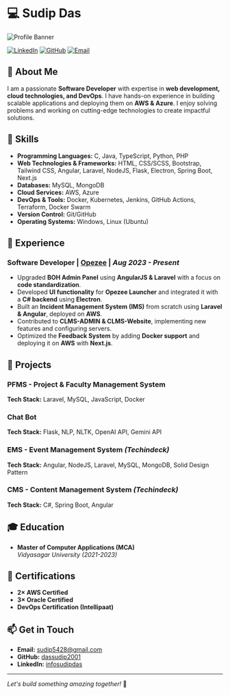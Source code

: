# 💻 Sudip Das

![Profile Banner](https://via.placeholder.com/1200x400)

[![LinkedIn](https://img.shields.io/badge/LinkedIn-Connect-blue?style=flat-square&logo=linkedin)](https://www.linkedin.com/in/infosudipdas/)
[![GitHub](https://img.shields.io/badge/GitHub-Follow-black?style=flat-square&logo=github)](https://github.com/dassudip2001)
[![Email](https://img.shields.io/badge/Email-Contact-red?style=flat-square&logo=gmail)](mailto:sudip5428@gmail.com)

## 🚀 About Me
I am a passionate **Software Developer** with expertise in **web development, cloud technologies, and DevOps**. I have hands-on experience in building scalable applications and deploying them on **AWS & Azure**. I enjoy solving problems and working on cutting-edge technologies to create impactful solutions.

## 🔧 Skills

- **Programming Languages:** C, Java, TypeScript, Python, PHP  
- **Web Technologies & Frameworks:** HTML, CSS/SCSS, Bootstrap, Tailwind CSS, Angular, Laravel, NodeJS, Flask, Electron, Spring Boot, Next.js  
- **Databases:** MySQL, MongoDB  
- **Cloud Services:** AWS, Azure  
- **DevOps & Tools:** Docker, Kubernetes, Jenkins, GitHub Actions, Terraform, Docker Swarm  
- **Version Control:** Git/GitHub  
- **Operating Systems:** Windows, Linux (Ubuntu)  

## 💼 Experience

### Software Developer | [Opezee](https://opezee.com) | *Aug 2023 - Present*
- Upgraded **BOH Admin Panel** using **AngularJS & Laravel** with a focus on **code standardization**.
- Developed **UI functionality** for **Opezee Launcher** and integrated it with a **C# backend** using **Electron**.
- Built an **Incident Management System (IMS)** from scratch using **Laravel & Angular**, deployed on **AWS**.
- Contributed to **CLMS-ADMIN & CLMS-Website**, implementing new features and configuring servers.
- Optimized the **Feedback System** by adding **Docker support** and deploying it on **AWS** with **Next.js**.

## 📌 Projects

### **PFMS - Project & Faculty Management System**
**Tech Stack:** Laravel, MySQL, JavaScript, Docker

### **Chat Bot**
**Tech Stack:** Flask, NLP, NLTK, OpenAI API, Gemini API

### **EMS - Event Management System** *(Techindeck)*
**Tech Stack:** Angular, NodeJS, Laravel, MySQL, MongoDB, Solid Design Pattern

### **CMS - Content Management System** *(Techindeck)*
**Tech Stack:** C#, Spring Boot, Angular

## 🎓 Education
- **Master of Computer Applications (MCA)**  
  *Vidyasagar University (2021-2023)*

## 📜 Certifications
- **2× AWS Certified**
- **3× Oracle Certified**
- **DevOps Certification (Intellipaat)**

## 📫 Get in Touch
- **Email:** [sudip5428@gmail.com](mailto:sudip5428@gmail.com)  
- **GitHub:** [dassudip2001](https://github.com/dassudip2001)  
- **LinkedIn:** [infosudipdas](https://www.linkedin.com/in/infosudipdas/)  

---
*Let's build something amazing together!* 🚀

